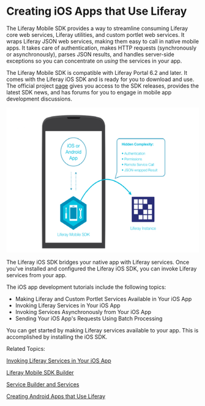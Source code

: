 # Creating iOS Apps that Use Liferay [](id=creating-ios-apps-that-use-liferay)

The Liferay Mobile SDK provides a way to streamline consuming Liferay core web 
services, Liferay utilities, and custom portlet web services. It wraps Liferay
JSON web services, making them easy to call in native mobile apps. It takes care
of authentication, makes HTTP requests (synchronously or asynchronously), parses
JSON results, and handles server-side exceptions so you can concentrate on
*using* the services in your app. 

The Liferay Mobile SDK is compatible with Liferay Portal 6.2 and later. It comes
with the Liferay iOS SDK and is ready for you to download and use. The official
project
[page](https://www.liferay.com/community/liferay-projects/liferay-mobile-sdk/overview)
gives you access to the SDK releases, provides the latest SDK news, and has
forums for you to engage in mobile app development discussions.

![Figure 1: Liferay's Mobile SDK enables your native app to communicate with Liferay.](../../images/mobile-sdk-diagram-ios.png)

The Liferay iOS SDK bridges your native app with Liferay services. Once you've 
installed and configured the Liferay iOS SDK, you can invoke Liferay services 
from your app. 

The iOS app development tutorials include the following topics: 

- Making Liferay and Custom Portlet Services Available in Your iOS App
- Invoking Liferay Services in Your iOS App
- Invoking Services Asynchronously from Your iOS App
- Sending Your iOS App's Requests Using Batch Processing

You can get started by making Liferay services available to your app. This is 
accomplished by installing the iOS SDK.

Related Topics:

[Invoking Liferay Services in Your iOS App](/develop/tutorials/-/knowledge_base/invoking-liferay-services-in-your-ios-app)

[Liferay Mobile SDK Builder](/develop/tutorials/-/knowledge_base/liferay-mobile-sdk-builder)

[Service Builder and Services](/develop/tutorials/-/knowledge_base/service-builder)

[Creating Android Apps that Use Liferay](/develop/tutorials/-/creating-android-apps-that-use-liferay)

